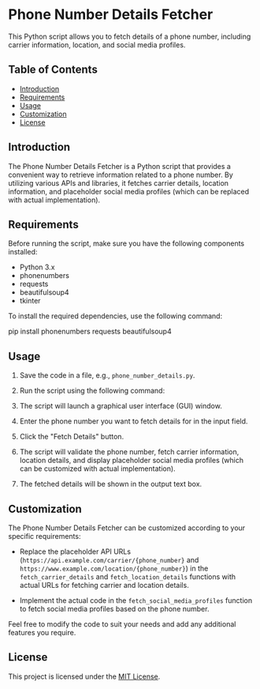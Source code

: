 # Phone Number Details Fetcher

This Python script allows you to fetch details of a phone number, including carrier information, location, and social media profiles.

## Table of Contents
- [Introduction](#introduction)
- [Requirements](#requirements)
- [Usage](#usage)
- [Customization](#customization)
- [License](#license)

## Introduction

The Phone Number Details Fetcher is a Python script that provides a convenient way to retrieve information related to a phone number. By utilizing various APIs and libraries, it fetches carrier details, location information, and placeholder social media profiles (which can be replaced with actual implementation). 

## Requirements

Before running the script, make sure you have the following components installed:

- Python 3.x
- phonenumbers
- requests
- beautifulsoup4
- tkinter

To install the required dependencies, use the following command:

pip install phonenumbers requests beautifulsoup4


## Usage

1. Save the code in a file, e.g., `phone_number_details.py`.

2. Run the script using the following command:

3. The script will launch a graphical user interface (GUI) window.

4. Enter the phone number you want to fetch details for in the input field.

5. Click the "Fetch Details" button.

6. The script will validate the phone number, fetch carrier information, location details, and display placeholder social media profiles (which can be customized with actual implementation).

7. The fetched details will be shown in the output text box.

## Customization

The Phone Number Details Fetcher can be customized according to your specific requirements:

- Replace the placeholder API URLs (`https://api.example.com/carrier/{phone_number}` and `https://www.example.com/location/{phone_number}`) in the `fetch_carrier_details` and `fetch_location_details` functions with actual URLs for fetching carrier and location details.

- Implement the actual code in the `fetch_social_media_profiles` function to fetch social media profiles based on the phone number.

Feel free to modify the code to suit your needs and add any additional features you require.

## License

This project is licensed under the [MIT License](LICENSE).

